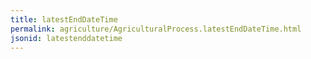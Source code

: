 ```yaml
---
title: latestEndDateTime
permalink: agriculture/AgriculturalProcess.latestEndDateTime.html
jsonid: latestenddatetime
---
```

